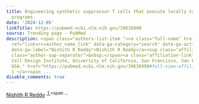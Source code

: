 ```yaml
---
title: Engineering synthetic suppressor T cells that execute locally targeted immunoprotective
  programs.
date: '2024-12-05'
linkTitle: https://pubmed.ncbi.nlm.nih.gov/39636990
source: Trending page - PubMed
description: <span class="authors-list-item "><a class="full-name" href="https://pubmed.ncbi.nlm.nih.gov/?term=Reddy+NR&amp;cauthor_id=39636990"
  ref="linksrc=author_name_link" data-ga-category="search" data-ga-action="author_link"
  data-ga-label="Nishith R Reddy">Nishith R Reddy</a><sup class="affiliation-links"><span
  class="author-sup-separator">&nbsp;</span><a class="affiliation-link" title="UCSF
  Cell Design Institute, University of California, San Francisco, San Francisco, CA,
  USA." href="https://pubmed.ncbi.nlm.nih.gov/39636990#full-view-affiliation-1" ref="linksrc=author_aff">
  1 </a><span ...
disable_comments: true
---
```

<span class="authors-list-item "><a class="full-name" href="https://pubmed.ncbi.nlm.nih.gov/?term=Reddy+NR&amp;cauthor_id=39636990" ref="linksrc=author_name_link" data-ga-category="search" data-ga-action="author_link" data-ga-label="Nishith R Reddy">Nishith R Reddy</a><sup class="affiliation-links"><span class="author-sup-separator">&nbsp;</span><a class="affiliation-link" title="UCSF Cell Design Institute, University of California, San Francisco, San Francisco, CA, USA." href="https://pubmed.ncbi.nlm.nih.gov/39636990#full-view-affiliation-1" ref="linksrc=author_aff"> 1 </a><span ...